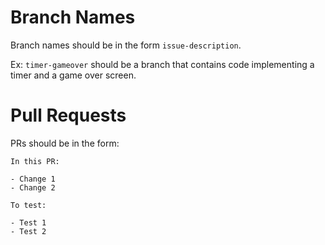 # Branch Names
Branch names should be in the form `issue-description`. 

Ex: `timer-gameover` should be a branch that contains code implementing a timer and a game over screen.

# Pull Requests
PRs should be in the form:

```
In this PR:

- Change 1
- Change 2

To test:

- Test 1
- Test 2
```
